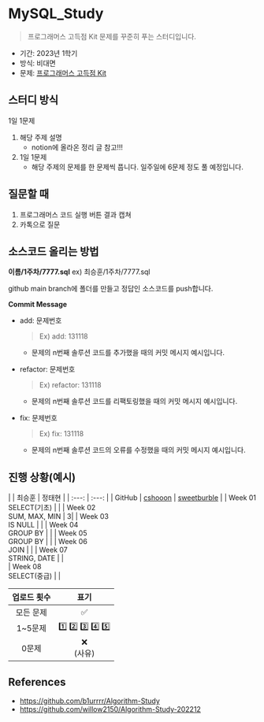 # MySQL_Study
> 프로그래머스 고득점 Kit 문제를 꾸준히 푸는 스터디입니다. 
- 기간: 2023년 1학기
- 방식: 비대면
- 문제: [프로그래머스 고득점 Kit](https://school.programmers.co.kr/learn/challenges?tab=sql_practice_kit)
## 스터디 방식
1일 1문제  
1. 해당 주제 설명
    * notion에 올라온 정리 글 참고!!!
2. 1일 1문제
    * 해당 주제의 문제를 한 문제씩 풉니다. 일주일에 6문제 정도 풀 예정입니다. 

## 질문할 때
1. 프로그래머스 코드 실행 버튼 결과 캡쳐
2. 카톡으로 질문 

## 소스코드 올리는 방법
 **이름/1주차/7777.sql** ex) 최승훈/1주차/7777.sql
 
 github main branch에 폴더를 만들고 정답인 소스코드를 push합니다.
 
 **Commit Message**
 - add: 문제번호

   > Ex) add: 131118

   - 문제의 n번째 솔루션 코드를 추가했을 때의 커밋 메시지 예시입니다.
   
 - refactor: 문제번호

   > Ex) refactor: 131118
   
   - 문제의 n번째 솔루션 코드를 리팩토링했을 때의 커밋 메시지 예시입니다.
   
- fix: 문제번호

   > Ex) fix: 131118
  
   - 문제의 n번째 솔루션 코드의 오류를 수정했을 때의 커밋 메시지 예시입니다.

## 진행 상황(예시)
|  | 최승훈 | 정태현 |
| :---: | :---: |
| GitHub | [cshooon](https://github.com/cshooon) | [sweetburble](https://github.com/sweetburble) |
| Week 01</br> SELECT(기초) | |
| Week 02</br> SUM, MAX, MIN | 3|
| Week 03</br> IS NULL |  |
| Week 04</br> GROUP BY | |
| Week 05</br> GROUP BY | |
| Week 06</br> JOIN |  |
| Week 07</br> STRING, DATE |  |  
| Week 08</br> SELECT(중급) | |

| 업로드 횟수 | 표기 |
| :---: | :---: |
| 모든 문제 | ✅ |
| 1~5문제 | 1️⃣ 2️⃣ 3️⃣ 4️⃣ 5️⃣|
| 0문제 | ❌ <br/>(사유) |

## References
* https://github.com/b1urrrr/Algorithm-Study
* https://github.com/willow2150/Algorithm-Study-202212
